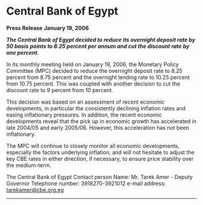 # Central Bank of Egypt

**Press Release**
**January 19, 2006**

**_The Central Bank of Egypt decided to reduce its overnight deposit rate by 50 basis_**
**_points to 8.25 percent per annum and cut the discount rate by one percent._**

In its monthly meeting held on January 19, 2006, the Monetary Policy Committee
(MPC) decided to reduce the overnight deposit rate to 8.25 percent from 8.75 percent and
the overnight lending rate to 10.25 percent from 10.75 percent. This was coupled with
another decision to cut the discount rate to 9 percent from 10 percent.

This decision was based on an assessment of recent economic developments, in particular
the consistently declining inflation rates and easing inflationary pressures. In addition, the
recent economic developments reveal that the pick up in economic growth has
accelerated in late 2004/05 and early 2005/06. However, this acceleration has not been
inflationary.

The MPC will continue to closely monitor all economic developments, especially the
factors underlying inflation, and will not hesitate to adjust the key CBE rates in either
direction, if necessary, to ensure price stability over the medium-term.

The Central Bank of Egypt
Contact person
Name: Mr. Tarek Amer - Deputy Governor
Telephone number: 3918270-3921012
e-mail address: tarekamer@cbe.org.eg


-----

